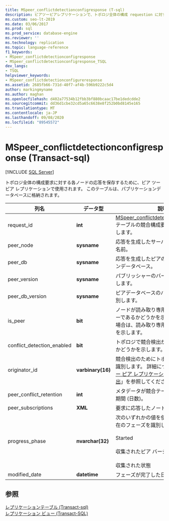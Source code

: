 ```yaml
---
title: MSpeer_conflictdetectionconfigresponse (T-sql)
description: ピアツーピアレプリケーションで、トポロジ全体の構成 requestion に対する各ノードの応答を格納するために使用される MSPeer_conflictdetectionconfigureresponse ストアドプロシージャについて説明します。
ms.custom: seo-lt-2019
ms.date: 03/06/2017
ms.prod: sql
ms.prod_service: database-engine
ms.reviewer: ''
ms.technology: replication
ms.topic: language-reference
f1_keywords:
- MSpeer_conflictdetectionconfigresponse
- MSpeer_conflictdetectionconfigresponse_TSQL
dev_langs:
- TSQL
helpviewer_keywords:
- MSpeer_conflictdetectionconfigureresponse
ms.assetid: 2685fb66-731d-40f7-af4b-596b9222c5d4
author: markingmyname
ms.author: maghan
ms.openlocfilehash: d402a77534b12fbb3bf880bcaac17be1dedcdde2
ms.sourcegitcommit: dd36d1cbe32cd5a65c6638e8f252b0bd8145e165
ms.translationtype: MT
ms.contentlocale: ja-JP
ms.lasthandoff: 09/08/2020
ms.locfileid: "89545572"
---
```

# <a name="mspeer_conflictdetectionconfigresponse-transact-sql"></a>MSpeer_conflictdetectionconfigresponse (Transact-sql)
[!INCLUDE [SQL Server](../../includes/applies-to-version/sqlserver.md)]

  トポロジ全体の構成要求に対する各ノードの応答を保存するために、ピア ツー ピア レプリケーションで使用されます。 このテーブルは、パブリケーションデータベースに格納されます。  
  
|列名|データ型|説明|  
|-----------------|---------------|-----------------|  
|request_id|**int**|[MSpeer_conflictdetectionconfigrequest](../../relational-databases/system-tables/mspeer-conflictdetectionconfigrequest-transact-sql.md)テーブルの競合構成要求エントリを識別します。|  
|peer_node|**sysname**|応答を生成したサーバーインスタンスの名前。|  
|peer_db|**sysname**|応答を生成したピアのサブスクリプションデータベース。|  
|peer_version|**sysname**|パブリッシャーのバージョン番号を識別します。|  
|peer_db_version|**sysname**|ピアデータベースのバージョン番号を識別します。|  
|is_peer|**bit**|ノードが読み取り専用のサブスクライバーであるかどうかを示します。 値が **0** の場合は、読み取り専用サブスクライバーを示します。|  
|conflict_detection_enabled|**bit**|トポロジで競合検出が有効になっているかどうかを示します。|  
|originator_id|**varbinary(16)**|競合検出のためにトポロジの各ノードを識別します。 詳細については、「 [ピア ツー ピア レプリケーションにおける競合検出](../../relational-databases/replication/transactional/peer-to-peer-conflict-detection-in-peer-to-peer-replication.md)」を参照してください。|  
|peer_conflict_retention|**int**|メタデータが競合テーブルに格納される期間 (日数)。|  
|peer_subscriptions|**XML**|要求に応答したノードに関する情報。|  
|progress_phase|**nvarchar(32)**|次のいずれかの値を使用して、処理の現在のフェーズを識別します。<br /><br /> Started<br /><br /> 収集されたピア バージョン<br /><br /> 収集された状態|  
|modified_date|**datetime**|フェーズが完了した日付と時刻。|  
  
## <a name="see-also"></a>参照  
 [レプリケーションテーブル &#40;Transact-sql&#41;](../../relational-databases/system-tables/replication-tables-transact-sql.md)   
 [レプリケーション ビュー &#40;Transact-SQL&#41;](../../relational-databases/system-views/replication-views-transact-sql.md)  
  
  
